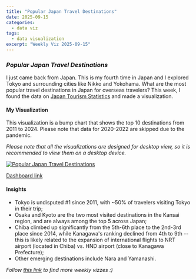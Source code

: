 ```yaml
---
title: "Popular Japan Travel Destinations"
date: 2025-09-15
categories:
  - data viz
tags:
  - data visualization
excerpt: "Weekly Viz 2025-09-15"
---
```


### *Popular Japan Travel Destinations*

I just came back from Japan. This is my fourth time in Japan and I explored Tokyo and surrounding cities like Nikko and Yokohama. What are the most popular travel destinations in Japan for overseas travelers? This week, I found the data on [Japan Tourism Statistics](https://statistics.jnto.go.jp/en/graph/#graph--inbound--prefecture--ranking) and made a visualization.  

#### My Visualization

This visualization is a bump chart that shows the top 10 destinations from 2011 to 2024. Please note that data for 2020-2022 are skipped due to the pandemic.    

*Please note that all the visualizations are designed for desktop view, so it is recommended to view them on a desktop device.*  

<div class='tableauPlaceholder' id='viz1757990164488' style='position: relative'>
  <noscript><a href='#'>
    <img alt='Popular Japan Travel Destinations ' src='https:&#47;&#47;public.tableau.com&#47;static&#47;images&#47;20&#47;20250915PopularJapanTravelDestinations&#47;PopularJapanTravelDestinations&#47;1_rss.png' style='border: none' />
  </a></noscript>
  <object class='tableauViz'  style='display:none;'>
    <param name='host_url' value='https%3A%2F%2Fpublic.tableau.com%2F' />
    <param name='embed_code_version' value='3' />
    <param name='site_root' value='' />
    <param name='name' value='20250915PopularJapanTravelDestinations&#47;PopularJapanTravelDestinations' />
    <param name='tabs' value='no' />
    <param name='toolbar' value='yes' />
    <param name='static_image' value='https:&#47;&#47;public.tableau.com&#47;static&#47;images&#47;20&#47;20250915PopularJapanTravelDestinations&#47;PopularJapanTravelDestinations&#47;1.png' /> 
    <param name='animate_transition' value='yes' />
    <param name='display_static_image' value='yes' />
    <param name='display_spinner' value='yes' />
    <param name='display_overlay' value='yes' />
    <param name='display_count' value='yes' />
    <param name='language' value='en-US' />
    <param name='filter' value='publish=yes' />
  </object></div>        
  <script type='text/javascript'>         
    var divElement = document.getElementById('viz1757990164488');  
    var vizElement = divElement.getElementsByTagName('object')[0];      
    if ( divElement.offsetWidth > 800 ) { vizElement.style.width='800px';vizElement.style.height='627px';} else if ( divElement.offsetWidth > 500 ) { vizElement.style.width='800px';vizElement.style.height='627px';} else { vizElement.style.width='100%';vizElement.style.height='727px';}             
    var scriptElement = document.createElement('script');          
    scriptElement.src = 'https://public.tableau.com/javascripts/api/viz_v1.js';       
    vizElement.parentNode.insertBefore(scriptElement, vizElement);      
  </script>

[Dashboard link](https://public.tableau.com/views/20250915PopularJapanTravelDestinations/PopularJapanTravelDestinations?:language=en-US&publish=yes&:sid=&:redirect=auth&:display_count=n&:origin=viz_share_link)

#### Insights
* Tokyo is undisputed #1 since 2011, with ~50% of travelers visiting Tokyo in their trip;
* Osaka and Kyoto are the two most visited destinations in the Kansai region, and are always among the top 5 across Japan;
* Chiba climbed up significantly from the 5th-6th place to the 2nd-3rd place since 2014, while Kanagawa's ranking declined from 4th to 9th -- this is likely related to the expansion of international flights to NRT airport (located in Chiba) vs. HND airport (close to Kanagawa Prefecture);
* Other emerging destinations include Nara and Yamanashi.  

*Follow [this link](https://yudong-94.github.io/personal-website/data%20viz/WeeklyViz2025/) to find more weekly vizzes :)*
